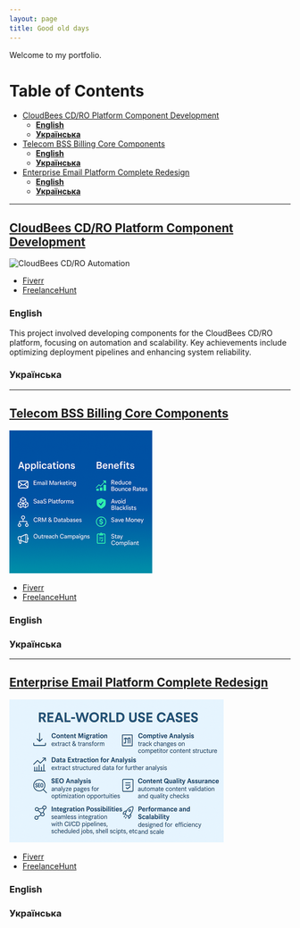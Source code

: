```yaml
---
layout: page
title: Good old days
---
```


Welcome to my portfolio.

<!-- TOC start -->

# Table of Contents
- [CloudBees CD/RO Platform Component Development](#cloudbees-cdro-platform-component-development)
   * [**English**](#english1)
   * [**Українська**](#ukrainian1)
- [Telecom BSS Billing Core Components](#telecom-bss-billing-core-components)
   * [**English**](#english2)
   * [**Українська**](#ukrainian2)
- [Enterprise Email Platform Complete Redesign](#enterprise-email-platform-complete-redesign)
   * [**English**](#english3)
   * [**Українська**](#ukrainian3)

<!-- TOC end -->

---

<a name="cloudbees-cdro-platform-component-development"></a>
## [CloudBees CD/RO Platform Component Development](/portfolio/devops_cd_ro_automation/)

![CloudBees CD/RO Automation](../assets/images/cloudbees/cloudbees_cd_ro_automation-0384x0256.png)

* [Fiverr](https://www.fiverr.com/pere_val/develop-custom-web-scraping-solutions-for-data-extraction)
* [FreelanceHunt](https://freelancehunt.com/freelancer/valpere.html)

<a name="english1"></a>
### **English**
This project involved developing components for the CloudBees CD/RO platform, focusing on automation and scalability. Key achievements include optimizing deployment pipelines and enhancing system reliability.
<a name="ukrainian1"></a>
### **Українська**

---

<a name="telecom-bss-billing-core-components"></a>
## [Telecom BSS Billing Core Components](/portfolio/hi_lo_telco_backend/)

![Applications_and_benefits](../assets/images/maiche/applications_and_benefits-0256x0256.png)

* [Fiverr](https://www.fiverr.com/pere_val/build-an-enterprisegrade-email-validation-cli-tool)
* [FreelanceHunt](https://freelancehunt.com/freelancer/valpere.html)

<a name="english2"></a>
### **English**


<a name="ukrainian2"></a>
### **Українська**

---

<a name="enterprise-email-platform-complete-redesign"></a>
## [Enterprise Email Platform Complete Redesign](/portfolio/email_service_redesign/)

![Overview feature highlight](../assets/images/web_page_analyzer/real_world-use_cases-landscape-0384x0256.png)

* [Fiverr](https://www.fiverr.com/pere_val/help-you-extract-analyze-and-transform-web-content-like-a-pro)
* [FreelanceHunt](https://freelancehunt.com/freelancer/valpere.html)

<a name="english3"></a>
### **English**

<a name="ukrainian3"></a>
### **Українська**
